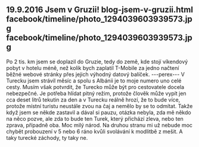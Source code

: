 19.9.2016
Jsem v Gruzii!
blog-jsem-v-gruzii.html
facebook/timeline/photo_1294039603939573.jpg
facebook/timeline/photo_1294039603939573.jpg
--------------

Po 2 tis. km jsem se doplazil do Gruzie, tedy do země, kde stojí víkendový pobyt v hotelu méně, než kolik bych zaplatil T-Mobile za jedno načtení běžné webové stránky přes jejich výhodný datový balíček.
---perex---
V Turecku jsem strávil měsíc a spolu s Albánii je to moje numero uno celé cesty. Musím však potvrdit, že Turecko může být pro cestovatele docela nebezpečné. Je potřeba hlídat pitný režim, protože člověk může vypít jen cca deset litrů tekutin za den a v Turecku reálně hrozí, že to bude více, protože místní turistu neustále zvou na čaj a nemělo by se to odmítat. Takže když jsem se někde zastavil a dával si pauzu, otázka nebyla, zda mě někdo na něco pozve, ale zda to bude ten Turek, který přichází zleva, nebo ten zprava, případně oba. Moc milý národ. Na druhou stranu mi už nebude moc chybět probouzení v 5 nebo 6 ráno kvůli svolávání k modlitbě z mešit. A taky turecké záchody, ty taky ne.
